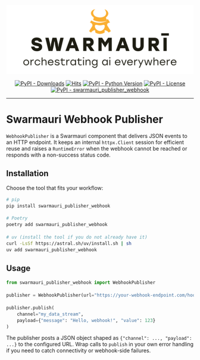 ![Swarmauri Logo](https://github.com/swarmauri/swarmauri-sdk/blob/3d4d1cfa949399d7019ae9d8f296afba773dfb7f/assets/swarmauri.brand.theme.svg)

<p align="center">
    <a href="https://pypi.org/project/swarmauri_publisher_webhook/">
        <img src="https://img.shields.io/pypi/dm/swarmauri_publisher_webhook" alt="PyPI - Downloads"/></a>
    <a href="https://hits.sh/github.com/swarmauri/swarmauri-sdk/tree/master/pkgs/standards/swarmauri_publisher_webhook/">
        <img alt="Hits" src="https://hits.sh/github.com/swarmauri/swarmauri-sdk/tree/master/pkgs/standards/swarmauri_publisher_webhook.svg"/></a>
    <a href="https://pypi.org/project/swarmauri_publisher_webhook/">
        <img src="https://img.shields.io/pypi/pyversions/swarmauri_publisher_webhook" alt="PyPI - Python Version"/></a>
    <a href="https://pypi.org/project/swarmauri_publisher_webhook/">
        <img src="https://img.shields.io/pypi/l/swarmauri_publisher_webhook" alt="PyPI - License"/></a>
    <a href="https://pypi.org/project/swarmauri_publisher_webhook/">
        <img src="https://img.shields.io/pypi/v/swarmauri_publisher_webhook?label=swarmauri_publisher_webhook&color=green" alt="PyPI - swarmauri_publisher_webhook"/></a>

</p>

---

# Swarmauri Webhook Publisher

`WebhookPublisher` is a Swarmauri component that delivers JSON events to an HTTP
endpoint. It keeps an internal `httpx.Client` session for efficient reuse and
raises a `RuntimeError` when the webhook cannot be reached or responds with a
non-success status code.

## Installation

Choose the tool that fits your workflow:

```bash
# pip
pip install swarmauri_publisher_webhook

# Poetry
poetry add swarmauri_publisher_webhook

# uv (install the tool if you do not already have it)
curl -LsSf https://astral.sh/uv/install.sh | sh
uv add swarmauri_publisher_webhook
```

## Usage

```python
from swarmauri_publisher_webhook import WebhookPublisher

publisher = WebhookPublisher(url="https://your-webhook-endpoint.com/hook")

publisher.publish(
    channel="my_data_stream",
    payload={"message": "Hello, webhook!", "value": 123}
)
```

The publisher posts a JSON object shaped as `{"channel": ..., "payload": ...}`
to the configured URL. Wrap calls to `publish` in your own error handling if you
need to catch connectivity or webhook-side failures.
